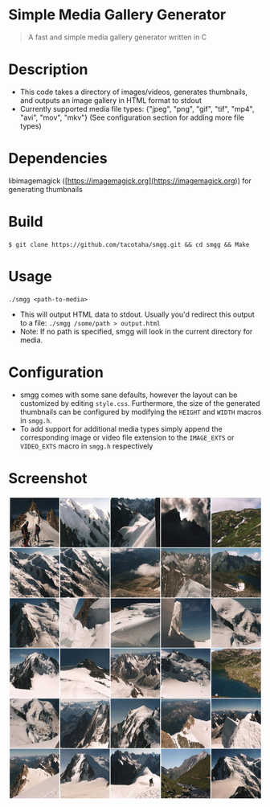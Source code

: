 # Simple Media Gallery Generator 
> A fast and simple media gallery generator written in C

# Description
- This code takes a directory of images/videos, generates thumbnails, and outputs an image gallery in HTML format to stdout
- Currently supported media file types: {"jpeg", "png", "gif", "tif", "mp4", "avi", "mov", "mkv"} (See configuration section for adding more file types)

# Dependencies
libimagemagick ([https://imagemagick.org](https://imagemagick.org)) for generating thumbnails 

# Build
`$ git clone https://github.com/tacotaha/smgg.git && cd smgg && Make`

# Usage 
`./smgg <path-to-media>`
- This will output HTML data to stdout. Usually you'd redirect this output to a file: `./smgg /some/path > output.html`
- Note: If no path is specified, smgg will look in the current directory for media.

# Configuration
- smgg comes with some sane defaults, however the layout can be customized by editing `style.css`. Furthermore, the size of the generated thumbnails can be configured by modifying the `HEIGHT` and `WIDTH` macros in `smgg.h`.
- To add support for additional media types simply append the corresponding image or video file extension to the `IMAGE_EXTS` or `VIDEO_EXTS` macro in `smgg.h` respectively

# Screenshot
![](screenshot.jpg)
